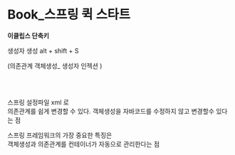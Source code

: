 # Book_스프링 퀵 스타트

**이클립스 단축키**

생성자 생성
alt + shift + S

(의존관계 객체생성_ 생성자 인젝션 )

<br><br>

스프링 설정파일 xml 로     
의존관계를 쉽게 변경할 수 있다.
객체생성을 자바코드를 수정하지 않고 변경할수 있다는 점   

스프링 프레임워크의 가장 중요한 특징은   
객체생성과 의존관계를 컨테이너가 자동으로 관리한다는 점  

<br>

